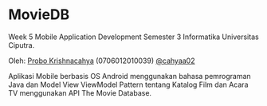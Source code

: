 # MovieDB

Week 5 Mobile Application Development Semester 3 Informatika Universitas Ciputra.

Oleh:
<a href="https://s.id/cahyaa">Probo Krishnacahya</a> (0706012010039) <a href="https://github.com/cahyaa02">@cahyaa02</a>

Aplikasi Mobile berbasis OS Android menggunakan bahasa pemrograman Java dan Model View ViewModel Pattern tentang Katalog Film dan Acara TV menggunakan API The Movie Database.
